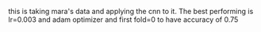 this is taking mara's data and applying the cnn to it. The best performing is lr=0.003 and adam optimizer and first fold=0 to have accuracy of 0.75
